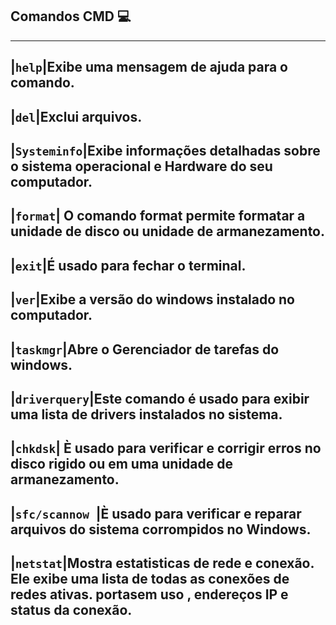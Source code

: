 ## Comandos CMD 💻 
-------------------------------------------------------------


|`help`|Exibe uma mensagem de ajuda para o comando.
-
|`del`|Exclui arquivos.
-
|`Systeminfo`|Exibe informações detalhadas sobre o sistema operacional e Hardware do seu computador.
-
|`format`| O comando format permite formatar a unidade de disco ou unidade de armanezamento.
-
|`exit`|É usado para fechar o terminal.
-
|`ver`|Exibe a versão do windows instalado no computador.
-
|`taskmgr`|Abre o Gerenciador de tarefas do windows.
-
|`driverquery`|Este comando é usado para exibir uma lista de drivers instalados no sistema.
-
|`chkdsk`| È usado para verificar e corrigir erros no disco rigido ou em uma unidade de armanezamento.
-
|`sfc/scannow `|È usado para verificar e reparar arquivos do sistema corrompidos no Windows.
-
|`netstat`|Mostra estatisticas de rede e conexão. Ele exibe uma lista de todas as conexões de redes ativas. portasem uso , endereços IP e status da conexão.
-
